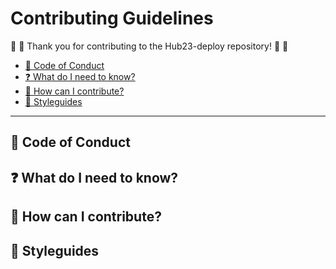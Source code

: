 # Contributing Guidelines

:space_invader: :tada: Thank you for contributing to the Hub23-deploy repository! :tada: :space_invader:

- [:purple_heart: Code of Conduct](#purple_heart-code-of-conduct)
- [:question: What do I need to know?](#question-what-do-i-need-to-know)
- [:gift: How can I contribute?](#gift-how-can-i-contribute)
- [:art: Styleguides](#art-styleguides)

---

## :purple_heart: Code of Conduct

## :question: What do I need to know?

## :gift: How can I contribute?

## :art: Styleguides

